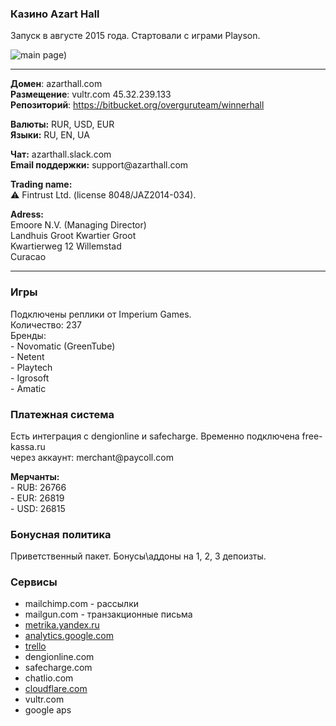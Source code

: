 <h3 id="казино-azart-hall">Казино Azart Hall</h3>

<p>Запуск в августе 2015 года. Стартовали с играми Playson. </p>

<p><img src="http://i.imgur.com/yqRf1YC.jpg" alt="main page" title="">)</p>

<hr>

<p><strong>Домен</strong>: azarthall.com <br>
<strong>Размещение</strong>: vultr.com 45.32.239.133 <br>
<strong>Репозиторий</strong>: <a href="https://bitbucket.org/overguruteam/winnerhall">https://bitbucket.org/overguruteam/winnerhall</a></p>

<p><strong>Валюты:</strong> RUR, USD, EUR <br>
<strong>Языки:</strong> RU, EN, UA</p>

<p><strong>Чат:</strong> azarthall.slack.com <br>
<strong>Email поддержки:</strong> support@azarthall.com</p>

<p><strong>Trading name:</strong> <br>
⚠ Fintrust Ltd. (license 8048/JAZ2014-034). </p>

<p><strong>Adress:</strong>  <br>
Emoore N.V. (Managing Director)  <br>
Landhuis Groot Kwartier Groot <br>
Kwartierweg 12 Willemstad  <br>
Curacao</p>

<hr>



<h3 id="игры">Игры</h3>

<p>Подключены реплики от Imperium Games.  <br>
Количество: 237 <br>
Бренды: <br>
 - Novomatic (GreenTube) <br>
 - Netent  <br>
 - Playtech  <br>
 - Igrosoft  <br>
 - Amatic</p>



<h3 id="платежная-система">Платежная система</h3>

<p>Есть интеграция с dengionline и safecharge. Временно подключена free-kassa.ru <br>
через аккаунт: merchant@paycoll.com</p>

<p><strong>Мерчанты:</strong> <br>
- RUB: 26766 <br>
- EUR: 26819 <br>
- USD: 26815</p>



<h3 id="бонусная-политика">Бонусная политика</h3>

<p>Приветственный пакет. Бонусы\аддоны на 1, 2, 3 депоизты. </p>



<h3 id="сервисы">Сервисы</h3>

<ul>
<li>mailchimp.com - рассылки</li>
<li>mailgun.com - транзакционные письма</li>
<li><a href="https://metrika.yandex.ru/dashboard?id=32110505">metrika.yandex.ru</a></li>
<li><a href="https://analytics.google.com/analytics/web/?authuser=1#report/defaultid/a67289111w103878427p108034777/">analytics.google.com</a></li>
<li><a href="https://trello.com/b/Tyo9tFz5/develoment-azarthall">trello</a></li>
<li>dengionline.com</li>
<li>safecharge.com</li>
<li>chatlio.com</li>
<li><a href="https://www.cloudflare.com/a/crypto/azarthall.com">cloudflare.com</a></li>
<li>vultr.com</li>
<li>google aps</li>
</ul>